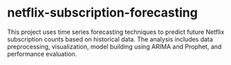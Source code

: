 # netflix-subscription-forecasting
This project uses time series forecasting techniques to predict future Netflix subscription counts based on historical data. The analysis includes data preprocessing, visualization, model building using ARIMA and Prophet, and performance evaluation. 
